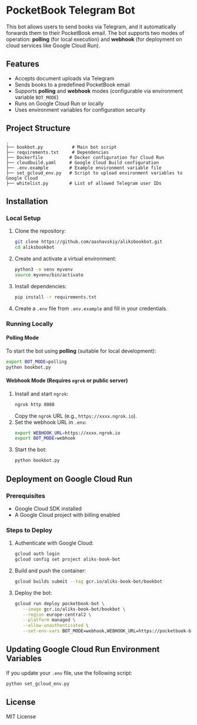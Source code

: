 # PocketBook Telegram Bot

This bot allows users to send books via Telegram, and it automatically forwards them to their PocketBook email. The bot supports two modes of operation: **polling** (for local execution) and **webhook** (for deployment on cloud services like Google Cloud Run).

## Features
- Accepts document uploads via Telegram
- Sends books to a predefined PocketBook email
- Supports **polling** and **webhook** modes (configurable via environment variable `BOT_MODE`)
- Runs on Google Cloud Run or locally
- Uses environment variables for configuration security

## Project Structure
```
.
├── bookbot.py           # Main bot script
├── requirements.txt     # Dependencies
├── Dockerfile          # Docker configuration for Cloud Run
├── cloudbuild.yaml     # Google Cloud Build configuration
├── .env.example        # Example environment variable file
├── set_gcloud_env.py   # Script to upload environment variables to Google Cloud
├── whitelist.py        # List of allowed Telegram user IDs
```

## Installation
### **Local Setup**
1. Clone the repository:
   ```bash
   git clone https://github.com/aashavskiy/aliksbookbot.git
   cd aliksbookbot
   ```
2. Create and activate a virtual environment:
   ```bash
   python3 -m venv myvenv
   source myvenv/bin/activate
   ```
3. Install dependencies:
   ```bash
   pip install -r requirements.txt
   ```
4. Create a `.env` file from `.env.example` and fill in your credentials.

### **Running Locally**
#### **Polling Mode**
To start the bot using **polling** (suitable for local development):
```bash
export BOT_MODE=polling
python bookbot.py
```

#### **Webhook Mode** (Requires `ngrok` or public server)
1. Install and start `ngrok`:
   ```bash
   ngrok http 8080
   ```
   Copy the `ngrok` URL (e.g., `https://xxxx.ngrok.io`).
2. Set the webhook URL in `.env`:
   ```bash
   export WEBHOOK_URL=https://xxxx.ngrok.io
   export BOT_MODE=webhook
   ```
3. Start the bot:
   ```bash
   python bookbot.py
   ```

## Deployment on Google Cloud Run
### **Prerequisites**
- Google Cloud SDK installed
- A Google Cloud project with billing enabled

### **Steps to Deploy**
1. Authenticate with Google Cloud:
   ```bash
   gcloud auth login
   gcloud config set project aliks-book-bot
   ```
2. Build and push the container:
   ```bash
   gcloud builds submit --tag gcr.io/aliks-book-bot/bookbot
   ```
3. Deploy the bot:
   ```bash
   gcloud run deploy pocketbook-bot \
      --image gcr.io/aliks-book-bot/bookbot \
      --region europe-central2 \
      --platform managed \
      --allow-unauthenticated \
      --set-env-vars BOT_MODE=webhook,WEBHOOK_URL=https://pocketbook-bot-xxxx.run.app
   ```

## Updating Google Cloud Run Environment Variables
If you update your `.env` file, use the following script:
```bash
python set_gcloud_env.py
```

## License
MIT License